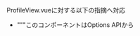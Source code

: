 ProfileView.vueに対する以下の指摘へ対応

- """このコンポーネントはOptions APIから<script setup>構文にリファクタリングされていますが、defineComponentの呼び出しが残っています。<script setup>を使用する場合、defineComponentは不要です。"""